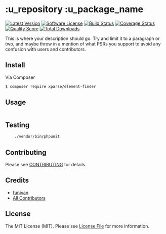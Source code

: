 # :u_repository :u_package_name

[![Latest Version](https://img.shields.io/github/release/xparse/element-finder.svg?style=flat-square)](https://github.com/xparse/element-finder/releases)
[![Software License](https://img.shields.io/badge/license-MIT-brightgreen.svg?style=flat-square)](LICENSE.md)
[![Build Status](https://img.shields.io/travis/xparse/element-finder/master.svg?style=flat-square)](https://travis-ci.org/xparse/element-finder)
[![Coverage Status](https://img.shields.io/scrutinizer/coverage/g/xparse/element-finder.svg?style=flat-square)](https://scrutinizer-ci.com/g/xparse/element-finder/code-structure)
[![Quality Score](https://img.shields.io/scrutinizer/g/xparse/element-finder.svg?style=flat-square)](https://scrutinizer-ci.com/g/xparse/element-finder)
[![Total Downloads](https://img.shields.io/packagist/dt/xparse/element-finder.svg?style=flat-square)](https://packagist.org/packages/xparse/element-finder)

This is where your description should go. Try and limit it to a paragraph or two, and maybe throw in a mention of what
PSRs you support to avoid any confusion with users and contributors.

## Install

Via Composer

``` bash
$ composer require xparse/element-finder
```

## Usage

``` php

```

## Testing

``` bash
    ./vendor/bin/phpunit
```

## Contributing

Please see [CONTRIBUTING](https://github.com/xparse/element-finder/blob/master/CONTRIBUTING.md) for details.

## Credits

- [funivan](https://github.com/funivan)
- [All Contributors](https://github.com/xparse/element-finder/contributors)

## License

The MIT License (MIT). Please see [License File](LICENSE.md) for more information.
